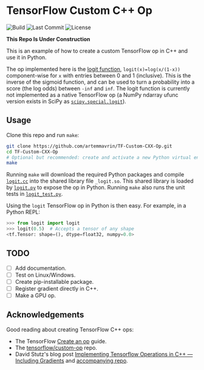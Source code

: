 # TensorFlow Custom C++ Op

![Build](https://github.com/artemmavrin/TF-Custom-CXX-Op/workflows/Build/badge.svg)
![Last Commit](https://img.shields.io/github/last-commit/artemmavrin/TF-Custom-CXX-Op/master "Last Commit")
![License](https://img.shields.io/github/license/artemmavrin/TF-Custom-CXX-Op "License")

**This Repo Is Under Construction**

This is an example of how to create a custom TensorFlow op in C++ and use it in Python.

The op implemented here is the [logit function](https://en.wikipedia.org/wiki/Logit), `logit(x)=log(x/(1-x))` component-wise for `x` with entries between 0 and 1 (inclusive).
This is the inverse of the sigmoid function, and can be used to turn a probability into a score (the log odds) between `-inf` and `inf`.
The logit function is currently not implemented as a native TensorFlow op (a NumPy ndarray ufunc version exists in SciPy as [`scipy.special.logit`](https://docs.scipy.org/doc/scipy/reference/generated/scipy.special.logit.html)). 

## Usage

Clone this repo and run `make`:

```bash
git clone https://github.com/artemmavrin/TF-Custom-CXX-Op.git
cd TF-Custom-CXX-Op
# Optional but recommended: create and activate a new Python virtual environment
make
```

Running `make` will download the required Python packages and compile [`logit.cc`](logit.cc) into the shared library file `_logit.so`.
This shared library is loaded by [`logit.py`](logit.py) to expose the op in Python.
Running `make` also runs the unit tests in [`logit_test.py`](logit_test.py).

Using the `logit` TensorFlow op in Python is then easy.
For example, in a Python REPL:

```python
>>> from logit import logit
>>> logit(0.5)  # Accepts a tensor of any shape
<tf.Tensor: shape=(), dtype=float32, numpy=0.0>
```

## TODO

- [ ] Add documentation.
- [ ] Test on Linux/Windows.
- [ ] Create pip-installable package.
- [ ] Register gradient directly in C++.
- [ ] Make a GPU op.

## Acknowledgements

Good reading about creating TensorFlow C++ ops:

* The TensorFlow [Create an op](https://www.tensorflow.org/guide/create_op) guide.
* The [tensorflow/custom-op](https://github.com/tensorflow/custom-op) repo.
* David Stutz's blog post [Implementing Tensorflow Operations in C++ — Including Gradients](http://davidstutz.de/implementing-tensorflow-operations-in-c-including-gradients/) and [accompanying repo](https://github.com/davidstutz/tensorflow-cpp-op-example).
